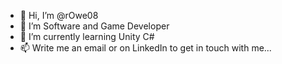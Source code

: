 - 👋 Hi, I’m @rOwe08
- 👀 I’m Software and Game Developer
- 🌱 I’m currently learning Unity C#
- 📫 Write me an email or on LinkedIn to get in touch with me...

<!---
rOwe08/rOwe08 is a ✨ special ✨ repository because its `README.md` (this file) appears on your GitHub profile.
You can click the Preview link to take a look at your changes.
--->
